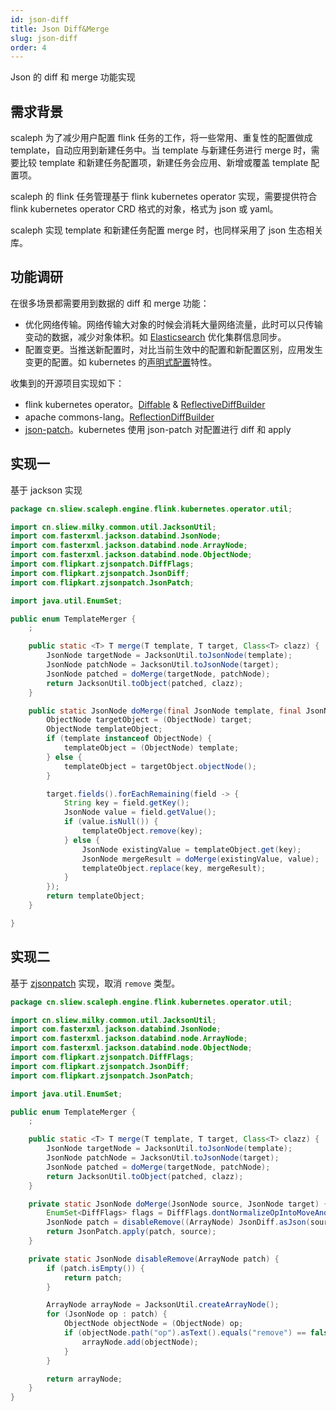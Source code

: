 ```yaml
---
id: json-diff
title: Json Diff&Merge
slug: json-diff
order: 4
---
```


Json 的 diff 和 merge 功能实现

## 需求背景

scaleph 为了减少用户配置 flink 任务的工作，将一些常用、重复性的配置做成 template，自动应用到新建任务中。当 template 与新建任务进行 merge 时，需要比较 template 和新建任务配置项，新建任务会应用、新增或覆盖 template 配置项。

scaleph 的 flink 任务管理基于 flink kubernetes operator 实现，需要提供符合 flink kubernetes operator CRD 格式的对象，格式为 json 或 yaml。

scaleph 实现 template 和新建任务配置 merge 时，也同样采用了 json 生态相关库。

## 功能调研

在很多场景都需要用到数据的 diff 和 merge 功能：

* 优化网络传输。网络传输大对象的时候会消耗大量网络流量，此时可以只传输变动的数据，减少对象体积。如 [Elasticsearch](https://github.com/elastic/elasticsearch/blob/8.8/server/src/main/java/org/elasticsearch/cluster/Diff.java) 优化集群信息同步。
* 配置变更。当推送新配置时，对比当前生效中的配置和新配置区别，应用发生变更的配置。如 kubernetes 的[声明式配置](https://kubernetes.io/zh-cn/docs/concepts/overview/working-with-objects/object-management/#%E5%A3%B0%E6%98%8E%E5%BC%8F%E5%AF%B9%E8%B1%A1%E9%85%8D%E7%BD%AE)特性。

收集到的开源项目实现如下：

* flink kubernetes operator。[Diffable](https://github.com/apache/flink-kubernetes-operator/blob/release-1.5/flink-kubernetes-operator-api/src/main/java/org/apache/flink/kubernetes/operator/api/diff/Diffable.java) & [ReflectiveDiffBuilder](https://github.com/apache/flink-kubernetes-operator/blob/release-1.5/flink-kubernetes-operator/src/main/java/org/apache/flink/kubernetes/operator/reconciler/diff/ReflectiveDiffBuilder.java)
* apache commons-lang。[ReflectionDiffBuilder](https://github.com/apache/commons-lang/blob/master/src/main/java/org/apache/commons/lang3/builder/ReflectionDiffBuilder.java)
* [json-patch](https://jsonpatch.com/)。kubernetes 使用 json-patch 对配置进行 diff 和 apply

## 实现一

基于 jackson 实现

```java
package cn.sliew.scaleph.engine.flink.kubernetes.operator.util;

import cn.sliew.milky.common.util.JacksonUtil;
import com.fasterxml.jackson.databind.JsonNode;
import com.fasterxml.jackson.databind.node.ArrayNode;
import com.fasterxml.jackson.databind.node.ObjectNode;
import com.flipkart.zjsonpatch.DiffFlags;
import com.flipkart.zjsonpatch.JsonDiff;
import com.flipkart.zjsonpatch.JsonPatch;

import java.util.EnumSet;

public enum TemplateMerger {
    ;

    public static <T> T merge(T template, T target, Class<T> clazz) {
        JsonNode targetNode = JacksonUtil.toJsonNode(template);
        JsonNode patchNode = JacksonUtil.toJsonNode(target);
        JsonNode patched = doMerge(targetNode, patchNode);
        return JacksonUtil.toObject(patched, clazz);
    }

    public static JsonNode doMerge(final JsonNode template, final JsonNode target) {
        ObjectNode targetObject = (ObjectNode) target;
        ObjectNode templateObject;
        if (template instanceof ObjectNode) {
            templateObject = (ObjectNode) template;
        } else {
            templateObject = targetObject.objectNode();
        }

        target.fields().forEachRemaining(field -> {
            String key = field.getKey();
            JsonNode value = field.getValue();
            if (value.isNull()) {
                templateObject.remove(key);
            } else {
                JsonNode existingValue = templateObject.get(key);
                JsonNode mergeResult = doMerge(existingValue, value);
                templateObject.replace(key, mergeResult);
            }
        });
        return templateObject;
    }

}
```

## 实现二

基于 [zjsonpatch](https://github.com/flipkart-incubator/zjsonpatch) 实现，取消 `remove` 类型。

```java
package cn.sliew.scaleph.engine.flink.kubernetes.operator.util;

import cn.sliew.milky.common.util.JacksonUtil;
import com.fasterxml.jackson.databind.JsonNode;
import com.fasterxml.jackson.databind.node.ArrayNode;
import com.fasterxml.jackson.databind.node.ObjectNode;
import com.flipkart.zjsonpatch.DiffFlags;
import com.flipkart.zjsonpatch.JsonDiff;
import com.flipkart.zjsonpatch.JsonPatch;

import java.util.EnumSet;

public enum TemplateMerger {
    ;

    public static <T> T merge(T template, T target, Class<T> clazz) {
        JsonNode targetNode = JacksonUtil.toJsonNode(template);
        JsonNode patchNode = JacksonUtil.toJsonNode(target);
        JsonNode patched = doMerge(targetNode, patchNode);
        return JacksonUtil.toObject(patched, clazz);
    }

    private static JsonNode doMerge(JsonNode source, JsonNode target) {
        EnumSet<DiffFlags> flags = DiffFlags.dontNormalizeOpIntoMoveAndCopy().clone();
        JsonNode patch = disableRemove((ArrayNode) JsonDiff.asJson(source, target, flags));
        return JsonPatch.apply(patch, source);
    }

    private static JsonNode disableRemove(ArrayNode patch) {
        if (patch.isEmpty()) {
            return patch;
        }

        ArrayNode arrayNode = JacksonUtil.createArrayNode();
        for (JsonNode op : patch) {
            ObjectNode objectNode = (ObjectNode) op;
            if (objectNode.path("op").asText().equals("remove") == false) {
                arrayNode.add(objectNode);
            }
        }

        return arrayNode;
    }
}
```

